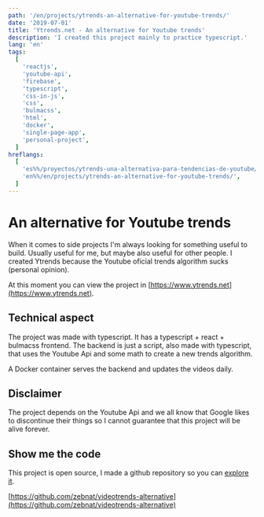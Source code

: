 ```yaml
---
path: '/en/projects/ytrends-an-alternative-for-youtube-trends/'
date: '2019-07-01'
title: 'Ytrends.net - An alternative for Youtube trends'
description: 'I created this project mainly to practice typescript.'
lang: 'en'
tags:
  [
    'reactjs',
    'youtube-api',
    'firebase',
    'typescript',
    'css-in-js',
    'css',
    'bulmacss',
    'html',
    'docker',
    'single-page-app',
    'personal-project',
  ]
hreflangs:
  [
    'es%%/proyectos/ytrends-una-alternativa-para-tendencias-de-youtube/',
    'en%%/en/projects/ytrends-an-alternative-for-youtube-trends/',
  ]
---
```


# An alternative for Youtube trends

When it comes to side projects I'm always looking for something useful to build. Usually useful for me, but maybe also useful for other people. I created Ytrends because the Youtube oficial trends algorithm sucks (personal opinion).

At this moment you can view the project in [https://www.ytrends.net](https://www.ytrends.net).

## Technical aspect

The project was made with typescript. It has a typescript + react + bulmacss frontend. The backend is just a script, also made with typescript, that uses the Youtube Api and some math to create a new trends algorithm.

A Docker container serves the backend and updates the videos daily.

## Disclaimer

The project depends on the Youtube Api and we all know that Google likes to discontinue their things so I cannot guarantee that this project will be alive forever.

## Show me the code

This project is open source, I made a github repository so you can [explore it](https://github.com/zebnat/videotrends-alternative).

[https://github.com/zebnat/videotrends-alternative](https://github.com/zebnat/videotrends-alternative)
